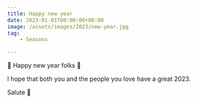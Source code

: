 ```yaml
---
title: Happy new year
date: 2023-01-01T00:00:00+00:00
image: /assets/images/2023/new-year.jpg
tag: 
    - Seasons

---
```


🎉 Happy new year folks 🎊

I hope that both you and the people you love have a great 2023.

Salute 🥂
